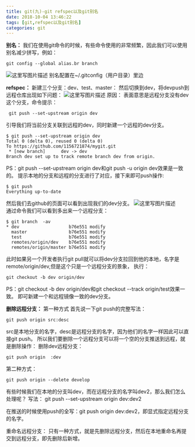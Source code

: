 ```yaml
---
title: git(九)-git refspec以及git别名
date: 2018-10-04 13:46:22
tags: [git,refspec以及git别名]
categories: git
---
```


**别名：**
我们在使用git命令的时候，有些命令使用的非常频繁，因此我们可以使用别名减少拼写，例如：
<!-- more -->

```
git config --global alias.br branch
```
![这里写图片描述](20170801193146297.png)
别名配置在~/.gitconfig（用户目录）里边

**refspec：**
新建三个分支：dev、test、master：
然后切换到dev，将devpush到远程仓库出现如下问题：
![这里写图片描述](20170801194728281.png)
原因：
表面意思是远程分支没有dev这个分支，命令提示：

```
 git push --set-upstream origin dev
```
引导我们将当前分支关联到远程的dev，同时新建一个远程的dev分支。

```
$ git push --set-upstream origin dev
Total 0 (delta 0), reused 0 (delta 0)
To https://github.com/1156721874/mygit.git
 * [new branch]      dev -> dev
Branch dev set up to track remote branch dev from origin.
```
PS：git push --set-upstream origin dev和git push  -u origin dev效果是一致的。
提示本地的分支和远程的分支进行了对应，接下来即可push操作:

```
$ git push
Everything up-to-date
```
然后我们去github的页面可以看到出现我们的dev分支。
![这里写图片描述](20170801195813246.png)  
通过命令我们可以看到多出来一个远程分支：

```
$ git branch  -av
* dev                   b76e551 modify
  master                b76e551 modify
  test                  b76e551 modify
  remotes/origin/dev    b76e551 modify
  remotes/origin/master b76e551 modify
```
此时如果另一个开发者执行git pull就可以将dev分支拉回到他的本地，名字是remote/origin/dev,但是这个只是一个远程分支的景象，
执行：

```
git checkout -b dev origin/dev
```
PS：git checkout -b dev origin/dev和git checkout --track  origin/test效果一致。
即可新建一个和远程镜像一致的dev分支。

**删除远程分支：**
第一种方式
首先说一下git push的完整写法：

```
git push origin src:desc
```
src是本地分支的名字，desc是远程分支的名字，因为他们的名字一样因此可以直接git push。
所以我们要删除一个远程分支可以将一个空的分支推送到远程，就是删除操作：
删除dev远程分支：
```
git push origin  :dev
```

第二种方式：

```
git push origin --delete develop
```

有些时候我们在本地的分支叫dev，而在远程分支的名字叫dev2，那么我们怎么处理呢？
写法：
git push --set-upstream origin dev:dev2

在推送的时候使用push的全写：git push origin dev:dev2，即显式指定远程分支的名字。

重命名远程分支：
只有一种方式，就是先删除远程分支，然后在本地重命名再提交到远程分支，即先删除后新增。
